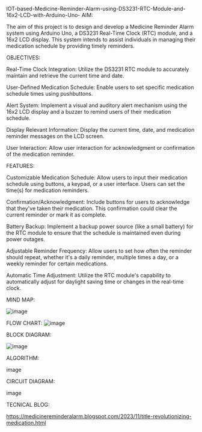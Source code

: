 IOT-based-Medicine-Reminder-Alarm-using-DS3231-RTC-Module-and-16x2-LCD-with-Arduino-Uno-
AIM:

The aim of this project is to design and develop a Medicine Reminder Alarm system using Arduino Uno, a DS3231 Real-Time Clock (RTC) module, and a 16x2 LCD display. This system intends to assist individuals in managing their medication schedule by providing timely reminders.

OBJECTIVES:

Real-Time Clock Integration: Utilize the DS3231 RTC module to accurately maintain and retrieve the current time and date.

User-Defined Medication Schedule: Enable users to set specific medication schedule times using pushbuttons.

Alert System: Implement a visual and auditory alert mechanism using the 16x2 LCD display and a buzzer to remind users of their medication schedule.

Display Relevant Information: Display the current time, date, and medication reminder messages on the LCD screen.

User Interaction: Allow user interaction for acknowledgment or confirmation of the medication reminder.

FEATURES:

Customizable Medication Schedule: Allow users to input their medication schedule using buttons, a keypad, or a user interface. Users can set the time(s) for medication reminders.

Confirmation/Acknowledgment: Include buttons for users to acknowledge that they've taken their medication. This confirmation could clear the current reminder or mark it as complete.

Battery Backup: Implement a backup power source (like a small battery) for the RTC module to ensure that the schedule is maintained even during power outages.

Adjustable Reminder Frequency: Allow users to set how often the reminder should repeat, whether it's a daily reminder, multiple times a day, or a weekly reminder for certain medications.

Automatic Time Adjustment: Utilize the RTC module's capability to automatically adjust for daylight saving time or changes in the real-time clock.

MIND MAP:

![image](https://github.com/sourav22as/IOT-based-Medicine-remainder/assets/121729561/9de5813c-02ee-4a36-9671-a8c2618740ea)


FLOW CHART:
![image](https://github.com/sourav22as/IOT-based-Medicine-remainder/assets/121729561/b0d850c2-53fe-409a-bfab-fde5d11e2166)



BLOCK DIAGRAM:

![image](https://github.com/sourav22as/IOT-based-Medicine-remainder/assets/121729561/3b7eb122-1ff8-41fc-96fe-27a0e6a7bc8c)


ALGORITHM:

image

CIRCUIT DIAGRAM:

image

TECNICAL BLOG:

https://medicinereminderalarm.blogspot.com/2023/11/title-revolutionizing-medication.html
